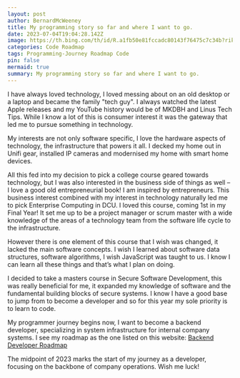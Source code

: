 ```yaml
---
layout: post
author: BernardMcWeeney
title: My programming story so far and where I want to go.
date: 2023-07-04T19:04:28.142Z
image: https://th.bing.com/th/id/R.a1fb50e81fccadc80143f76475c7c34b?rik=zW85mAmbS%2fasLA&pid=ImgRaw&r=0
categories: Code Roadmap
tags: Programming-Journey Roadmap Code
pin: false
mermaid: true
summary: My programming story so far and where I want to go.
---
```

I have always loved technology, I loved messing about on an old desktop or a laptop and became the family "tech guy". I always watched the latest Apple releases and my YouTube history would be of MKDBH and Linus Tech Tips. While I know a lot of this is consumer interest it was the gateway that led me to pursue something in technology. 

My interests are not only software specific, I love the hardware aspects of technology, the infrastructure that powers it all. I decked my home out in Unifi gear, installed IP cameras and modernised my home with smart home devices. 

All this fed into my decision to pick a college course geared towards technology, but I was also interested in the business side of things as well – I love a good old entrepreneurial book! I am inspired by entrepreneurs. This business interest combined with my interest in technology naturally led me to pick Enterprise Computing in DCU. I loved this course, coming 1st in my Final Year! It set me up to be a project manager or scrum master with a wide knowledge of the areas of a technology team from the software life cycle to the infrastructure. 

However there is one element of this course that I wish was changed, it lacked the main software concepts. I wish I learned about software data structures, software algorithms, I wish JavaScript was taught to us. I know I can learn all these things and that’s what I plan on doing. 

I decided to take a masters course in Secure Software Development, this was really beneficial for me, it expanded my knowledge of software and the fundamental building blocks of secure systems. I know I have a good base to jump from to become a developer and so for this year my sole priority is to learn to code.

My programmer journey begins now, I want to become a backend developer, specializing in system infrastructure for internal company systems. I see my roadmap as the one listed on this website: [Backend Developer Roadmap](https://roadmap.sh/backend)

The midpoint of 2023 marks the start of my journey as a developer, focusing on the backbone of company operations. Wish me luck!